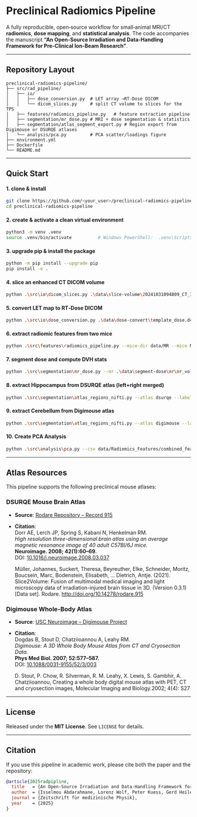# Preclinical Radiomics Pipeline

A fully reproducible, open‑source workflow for small‑animal MRI/CT **radiomics**, **dose mapping**, and **statistical analysis**. The code accompanies the manuscript **“An Open-Source Irradiation and Data-Handling Framework for Pre-Clinical Ion-Beam Research”**.

---

## Repository Layout

```
preclinical-radiomics-pipeline/
├── src/rad_pipeline/           
│   ├── io/
│   │   ├── dose_conversion.py  # LET array →RT‑Dose DICOM
│   │   └── dicom_slices.py     # split CT volume to slices for the TPS
│   ├── features/radiomics_pipeline.py   # feature extraction pipeline
│   ├── segmentation/mr_dose.py # MRI + dose segmentation & statistics
│   ├── segmentation/atlas_segment_export.py # Region export from Digimouse or DSURQE atlases
│   └── analysis/pca.py         # PCA scatter/loadings figure
├── environment.yml             
├── Dockerfile                  
└── README.md                   
```

---

## Quick Start


#### 1. clone & install
```bash
git clone https://github.com/<your_user>/preclinical-radiomics-pipeline.git
cd preclinical-radiomics-pipeline
```
#### 2. create & activate a clean virtual environment
```bash
python3 -m venv .venv
source .venv/bin/activate          # Windows PowerShell:  .venv\Scripts\Activate
```
#### 3. upgrade pip & install the package
```bash
python -m pip install --upgrade pip
pip install -e . 
```
#### 4. slice an enhanced CT DICOM volume
```bash
python .\src\io\dicom_slices.py .\data\slice-volume\20241031094809_CT_ISRATV_0.dcm  CT_Volume.dcm  --orientations original ray
```
#### 5. convert LET map to RT‑Dose DICOM
```bash
python .\src\io\dose_conversion.py .\data\dose-convert\template_dose.dcm  .\data\dose-convert\dose_npy.npy  .\data\dose-convert\let_npy.npy  .\data\dose-convert\out_let_map.dcm
```
#### 6. extract radiomic features from two mice
```bash
python .\src\features\radiomics_pipeline.py --mice-dir data/MR --mice Mouse_01 --out-dir data/Radiomics_Features
```
#### 7. segment dose and compute DVH stats
```bash
python .\src\segmentation\mr_dose.py --mr .\data\segment-dose\mr\mr_volume.nii --dose .\data\segment-dose\dose\dose_volume.nii --atlas .\data\segment-dose\atlas\registered_atlas.nii --hierarchy-csv .\data\segment-dose\atlas\registered_atlas_labels.csv
```
#### 8. extract Hippocampus from DSURQE atlas (left+right merged)
```bash
python .\src\segmentation\atlas_regions_nifti.py --atlas dsurqe --label .\data\segment-dose\atlas\registered_atlas.nii --hierarchy-csv .\data\segment-dose\atlas\registered_atlas_labels.csv --region "Hippocampal region" --side both --merge-sides --smooth-radius 0 --out-dir .\data\segment-atlas
```
#### 9. extract Cerebellum from Digimouse atlas
```bash
python .\src\segmentation\atlas_regions_nifti.py --atlas digimouse --label .\data\segment-dose\atlas\atlas_380x992x208.img --hierarchy-csv .\data\segment-dose\atlas\atlas_380x992x208.txt --region "cerebellum" -- --smooth-radius 0 --out-dir .\data\segment-atlas
```
#### 10. Create PCA Analysis
```bash
python .\src\analysis\pca.py --csv data/Radiomics_Features/combined_features_all_mice.csv
```

---

## Atlas Resources

This pipeline supports the following preclinical mouse atlases:

### DSURQE Mouse Brain Atlas

- **Source**: [Rodare Repository – Record 915](https://rodare.hzdr.de/record/915)
- **Citation**:  
  Dorr AE, Lerch JP, Spring S, Kabani N, Henkelman RM.  
  *High resolution three-dimensional brain atlas using an average magnetic resonance image of 40 adult C57Bl/6J mice.*  
  **Neuroimage. 2008; 42(1):60–69.**  
  DOI: [10.1016/j.neuroimage.2008.03.037](https://doi.org/10.1016/j.neuroimage.2008.03.037)
  
  Müller, Johannes, Suckert, Theresa, Beyreuther, Elke, Schneider, Moritz, Boucsein, Marc,
  Bodenstein, Elisabeth, … Dietrich, Antje. (2021). Slice2Volume: Fusion of multimodal medical imaging 
  and light microscopy data of irradiation-injured brain tissue in 3D. 
  (Version 0.3.1) [Data set]. Rodare. http://doi.org/10.14278/rodare.915
  

### Digimouse Whole-Body Atlas

- **Source**: [USC Neuroimage – Digimouse Project](https://neuroimage.usc.edu/neuro/Digimouse)
- **Citation**:  
  Dogdas B, Stout D, Chatziioannou A, Leahy RM.  
  *Digimouse: A 3D Whole Body Mouse Atlas from CT and Cryosection Data.*  
  **Phys Med Biol. 2007; 52:577–587.**  
  DOI: [10.1088/0031-9155/52/3/003](http://dx.doi.org/10.1088%2F0031-9155%2F52%2F3%2F003)

  D. Stout, P. Chow, R. Silverman, R. M. Leahy, X. Lewis, S. Gambhir, 
  A. Chatziioannou, Creating a whole body digital mouse atlas with PET, CT and cryosection images,
  Molecular Imaging and Biology.2002; 4(4): S27

---

## License

Released under the **MIT License**. See `LICENSE` for details.

---

## Citation

If you use this pipeline in academic work, please cite both the paper and the repository:

```bibtex
@article{2025radpipline,
  title   = {An Open-Source Irradiation and Data-Handling Framework for Pre-Clinical Ion-Beam Research},
  author  = {Isselmou Abdarahmane, Lorenz Wolf, Peter Kuess, Gerd Heilemann, Silvia Stocchiero, Barbara Knäusl, Ingo Feinerer, Markus Zeilinger, Dietmar Georg},
  journal = {Zeitschrift für medizinische Physik},
  year    = {2025}
}
```


